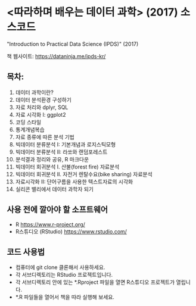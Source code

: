 # <따라하며 배우는 데이터 과학> (2017) 소스코드
"Introduction to Practical Data Science (IPDS)" (2017)

책 웹사이트: https://dataninja.me/ipds-kr/

## 목차:

1. 데이터 과학이란?
1. 데이터 분석환경 구성하기
1. 자료 처리와 dplyr, SQL
1. 자료 시각화 I: ggplot2
1. 코딩 스타일
1. 통계개념복습
1. 자료 종류에 따른 분석 기법
1. 빅데이터 분류분석 I: 기본개념과 로지스틱모형
1. 빅데이터 분류분석 II: 라쏘와 랜덤포레스트
1. 분석결과 정리와 공유, R 마크다운
1. 빅데이터 회귀분석 I. 산불(forest fire) 자료분석
1. 빅데이터 회귀분석 II. 자전거 렌탈수요(bike sharing) 자료분석
1. 자료시각화 II: 단어구름을 사용한 텍스트자료의 시각화
1. 실리콘 밸리에서 데이터 과학자 되기

## 사용 전에 깔아야 할 소프트웨어

- R <https://www.r-project.org/>
- R스튜디오 (RStudio) <https://www.rstudio.com/>


## 코드 사용법

- 컴퓨터에 git clone 클론해서 사용하세요.
- 각 서브디렉토리는 RStudio 프로젝트입니다. 
- 각 서브디렉토리 안에 있는 *.Rproject 파일을 열면 R스튜디오 프로젝트가 열립니다. 
- *.R 파일들을 열어서 책을 따라 실행해 보세요.
